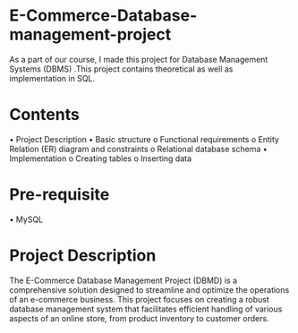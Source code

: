 # E-Commerce-Database-management-project

  As a part of our course, I made this project for Database Management Systems (DBMS) .This project contains theoretical as well as implementation in SQL.
  
# Contents
  •	Project Description
  •	Basic structure
    o	Functional requirements
    o	Entity Relation (ER) diagram and constraints
    o	Relational database schema
  •	Implementation
    o	Creating tables
    o	Inserting data
    
# Pre-requisite
  •	MySQL
  
# Project Description
  The E-Commerce Database Management Project (DBMD) is a comprehensive solution designed to streamline and optimize the operations of an e-commerce business. This project focuses on creating a robust database management system that facilitates efficient handling of various aspects of an online store, from product inventory to customer orders.
